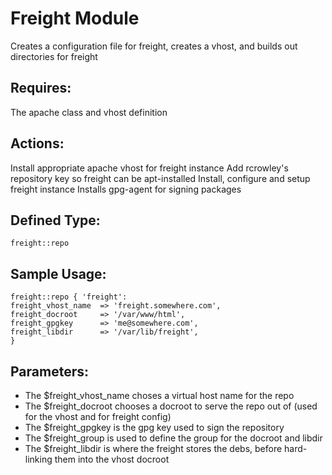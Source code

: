Freight Module
===
   Creates a configuration file for freight, creates a vhost, and builds out directories for freight

Requires:
---
  The apache class and vhost definition

Actions:
---
  Install appropriate apache vhost for freight instance
  Add rcrowley's repository key so freight can be apt-installed
  Install, configure and setup freight instance
  Installs gpg-agent for signing packages

Defined Type: 
---
	freight::repo
   
Sample Usage:
---
	freight::repo { 'freight':
	freight_vhost_name  => 'freight.somewhere.com',
	freight_docroot     => '/var/www/html',
	freight_gpgkey      => 'me@somewhere.com',
	freight_libdir      => '/var/lib/freight',
	}
 
Parameters:
---
-  The $freight_vhost_name choses a virtual host name for the repo  
-  The $freight_docroot chooses a docroot to serve the repo out of
   (used for the vhost and for freight config)  
-  The $freight_gpgkey is the gpg key used to sign the repository  
-  The $freight_group is used to define the group for the docroot and libdir  
-  The $freight_libdir is where the freight stores the debs, before
   hard-linking them into the vhost docroot  

